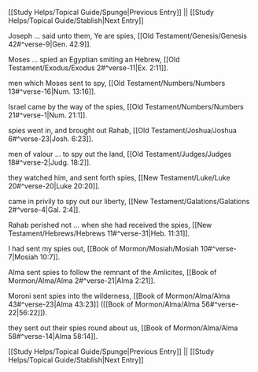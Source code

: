 [[Study Helps/Topical Guide/Spunge|Previous Entry]]  ||  [[Study Helps/Topical Guide/Stablish|Next Entry]]

 Joseph ... said unto them, Ye are spies, [[Old Testament/Genesis/Genesis 42#^verse-9|Gen. 42:9]].

 Moses ... spied an Egyptian smiting an Hebrew, [[Old Testament/Exodus/Exodus 2#^verse-11|Ex. 2:11]].

 men which Moses sent to spy, [[Old Testament/Numbers/Numbers 13#^verse-16|Num. 13:16]].

 Israel came by the way of the spies, [[Old Testament/Numbers/Numbers 21#^verse-1|Num. 21:1]].

 spies went in, and brought out Rahab, [[Old Testament/Joshua/Joshua 6#^verse-23|Josh. 6:23]].

 men of valour ... to spy out the land, [[Old Testament/Judges/Judges 18#^verse-2|Judg. 18:2]].

 they watched him, and sent forth spies, [[New Testament/Luke/Luke 20#^verse-20|Luke 20:20]].

 came in privily to spy out our liberty, [[New Testament/Galations/Galations 2#^verse-4|Gal. 2:4]].

 Rahab perished not ... when she had received the spies, [[New Testament/Hebrews/Hebrews 11#^verse-31|Heb. 11:31]].

 I had sent my spies out, [[Book of Mormon/Mosiah/Mosiah 10#^verse-7|Mosiah 10:7]].

 Alma sent spies to follow the remnant of the Amlicites, [[Book of Mormon/Alma/Alma 2#^verse-21|Alma 2:21]].

 Moroni sent spies into the wilderness, [[Book of Mormon/Alma/Alma 43#^verse-23|Alma 43:23]] ([[Book of Mormon/Alma/Alma 56#^verse-22|56:22]]).

 they sent out their spies round about us, [[Book of Mormon/Alma/Alma 58#^verse-14|Alma 58:14]].

[[Study Helps/Topical Guide/Spunge|Previous Entry]]  ||  [[Study Helps/Topical Guide/Stablish|Next Entry]]